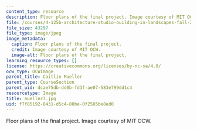 ```yaml
---
content_type: resource
description: Floor plans of the final project. Image courtesy of MIT OCW.
file: /courses/4-125b-architecture-studio-building-in-landscapes-fall-2005/f7f851928431d5c480be0f2585be8ed0_mueller7.jpg
file_size: 43297
file_type: image/jpeg
image_metadata:
  caption: Floor plans of the final project.
  credit: Image courtesy of MIT OCW.
  image-alt: Floor plans of the final project.
learning_resource_types: []
license: https://creativecommons.org/licenses/by-nc-sa/4.0/
ocw_type: OCWImage
parent_title: Caitlin Mueller
parent_type: CourseSection
parent_uid: dcae75db-dd0b-fd3f-ae07-583e799dd1c4
resourcetype: Image
title: mueller7.jpg
uid: f7f85192-8431-d5c4-80be-0f2585be8ed0
---
```

Floor plans of the final project. Image courtesy of MIT OCW.